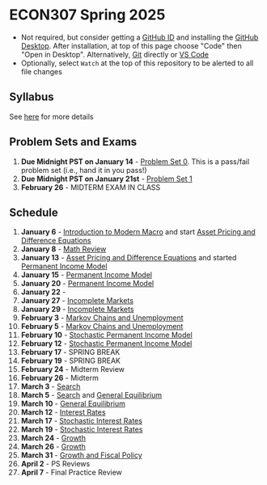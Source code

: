 # ECON307 Spring 2025
- Not required, but consider getting a [GitHub ID](https://education.github.com/pack) and installing the [GitHub Desktop](https://desktop.github.com/).  After installation, at top of this page choose "Code" then "Open in Desktop".  Alternatively, [Git](https://git-scm.com/downloads) directly or [VS Code](https://docs.microsoft.com/en-us/azure/developer/javascript/how-to/with-visual-studio-code/clone-github-repository?tabs=create-repo-command-palette%2Cinitialize-repo-activity-bar%2Ccreate-branch-command-palette%2Ccommit-changes-command-palette%2Cpush-command-palette)
- Optionally, select `Watch` at the top of this repository to be alerted to all file changes

## Syllabus
See [here](syllabus.md) for more details

## Problem Sets and Exams

1. **Due Midnight PST on January 14** - [Problem Set 0](/problem_sets/problem_set_0.pdf). This is a pass/fail problem set (i.e., hand it in you pass!)
2. **Due Midnight PST on January 21st** - [Problem Set 1](/problem_sets/problem_set_1.pdf)
3. **February 26** - MIDTERM EXAM IN CLASS
<!--
2. **Due Midnight PST on January 31st** -[Problem Set 2](/problem_sets/problem_set_2.pdf)
3. **Due Midnight PST on February 14th** - [Problem Set 3](/problem_sets/problem_set_3.pdf)
4. **Due Midnight PST on February 25th** - [Problem Set 4](/problem_sets/problem_set_4.pdf)
5. **Due Midnight PST on March 26th** -  [Problem Set 5](/problem_sets/problem_set_5.pdf)
6. **Due Midnight PST on April 9th** -  [Problem Set 6](/problem_sets/problem_set_6.pdf)
7.  **Reviewing TBD** -[Final Practice Problems](/problem_sets/final_practice_problems.pdf)
-->

## Schedule
1. **January 6** - [Introduction to Modern Macro](/lectures/intro_to_modern_macro.pdf) and start [Asset Pricing and Difference Equations](/lectures/asset_pricing_difference_equations.pdf)
2. **January 8** - [Math Review](/lectures/math_review.pdf)
3. **January 13** -  [Asset Pricing and Difference Equations](/lectures/asset_pricing_difference_equations.pdf) and started [Permanent Income Model](/lectures/permanent_income.pdf)
4. **January 15** -  [Permanent Income Model](/lectures/permanent_income.pdf)
5. **January 20** - [Permanent Income Model](/lectures/permanent_income.pdf)
6. **January 22** - 
7. **January 27** - [Incomplete Markets](/lectures/no_borrowing_dynamic_programming.pdf)
8. **January 29** - [Incomplete Markets](/lectures/no_borrowing_dynamic_programming.pdf)
9. **February 3** - [Markov Chains and Unemployment](/lectures/markov_chains_unemployment.pdf)
10. **February 5** - [Markov Chains and Unemployment](/lectures/markov_chains_unemployment.pdf)
11. **February 10** - [Stochastic Permanent Income Model](/lectures/stochastic_permanent_income.pdf)
12. **February 12** - [Stochastic Permanent Income Model](/lectures/stochastic_permanent_income.pdf)
13. **February 17** - SPRING BREAK
14. **February 19** - SPRING BREAK
15. **February 24** - Midterm Review
16. **February 26** - Midterm
17. **March 3** - [Search](/lectures/search.pdf)
18. **March 5** - [Search](/lectures/search.pdf) and [General Equilibrium](/lectures/general_equilibrium.pdf)
19. **March 10** - [General Equilibrium](/lectures/general_equilibrium.pdf)
20. **March 12** - [Interest Rates](/lectures/interest_rates.pdf)
21. **March 17** - [Stochastic Interest Rates](/lectures/stochastic_interest_rates.pdf)
22. **March 19** - [Stochastic Interest Rates](/lectures/stochastic_interest_rates.pdf)
23. **March 24** - [Growth](/lectures/growth.pdf)
24. **March 26** - [Growth](/lectures/growth.pdf)
25. **March 31** - [Growth and Fiscal Policy](/lectures/growth_fiscal_policy.pdf)
26. **April 2** - PS Reviews
27. **April 7** - Final Practice Review
